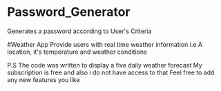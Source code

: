 # Password_Generator
Generates a password according to User's Criteria

#Weather App
Provide users with real time weather information i.e
A location, it's temperature and weather conditions

P.S
The code was written to display a five daily weather forecast
My subscription is free and also i do not have access to that
Feel free to add any new features you like
